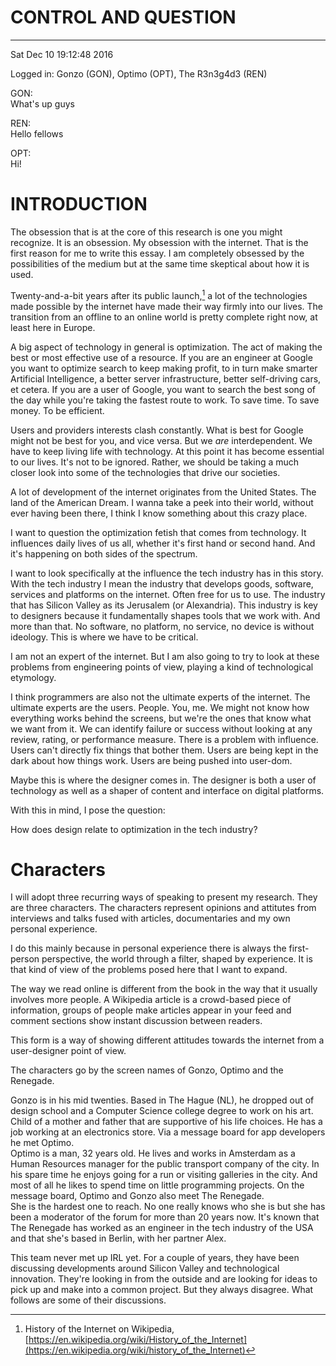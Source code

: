 # CONTROL AND QUESTION

___

Sat Dec 10 19:12:48 2016

Logged in:
Gonzo (GON), Optimo (OPT), The R3n3g4d3 (REN)

GON:  
What's up guys

REN:  
Hello fellows

OPT:  
Hi!

# INTRODUCTION

The obsession that is at the core of this research is one you might recognize. It is an obsession. My obsession with the internet. That is the first reason for me to write this essay. I am completely obsessed by the possibilities of the medium but at the same time skeptical about how it is used. 

Twenty-and-a-bit years after its public launch,[^wiki] a lot of the technologies made possible by the internet have made their way firmly into our lives. The transition from an offline to an online world is pretty complete right now, at least here in Europe. 

A big aspect of technology in general is optimization. The act of making the best or most effective use of a resource. If you are an engineer at Google you want to optimize search to keep making profit, to in turn make smarter Artificial Intelligence, a better server infrastructure, better self-driving cars, et cetera. If you are a user of Google, you want to search the best song of the day while you're taking the fastest route to work. To save time. To save money. To be efficient.

Users and providers interests clash constantly. What is best for Google might not be best for you, and vice versa. But we _are_ interdependent. We have to keep living life with technology. At this point it has become essential to our lives. It's not to be ignored. Rather, we should be taking a much closer look into some of the technologies that drive our societies.

A lot of development of the internet originates from the United States. The land of the American Dream. I wanna take a peek into their world, without ever having been there, I think I know something about this crazy place.   

I want to question the optimization fetish that comes from technology. It influences daily lives of us all, whether it's first hand or second hand. And it's happening on both sides of the spectrum.

I want to look specifically at the influence the tech industry has in this story. With the tech industry I mean the industry that develops goods, software, services and platforms on the internet. Often free for us to use. The industry that has Silicon Valley as its Jerusalem (or Alexandria). This industry is key to designers because it fundamentally shapes tools that we work with. And more than that. No software, no platform, no service, no device is without ideology. This is where we have to be critical. 

I am not an expert of the internet. But I am also going to try to look at these problems from engineering points of view, playing a kind of technological etymology.

I think programmers are also not the ultimate experts of the internet. The ultimate experts are the users. People. You, me. We might not know how everything works behind the screens, but we're the ones that know what we want from it. We can identify failure or success without looking at any review, rating, or performance measure. There is a problem with influence. Users can't directly fix things that bother them. Users are being kept in the dark about how things work. Users are being pushed into user-dom.

Maybe this is where the designer comes in. The designer is both a user of technology as well as a shaper of content and interface on digital platforms. 

With this in mind, I pose the question:

How does design relate to optimization in the tech industry?

# Characters

I will adopt three recurring ways of speaking to present my research. They are three characters. The characters represent opinions and attitutes from interviews and talks fused with articles, documentaries and my own personal experience.

I do this mainly because in personal experience there is always the first-person perspective, the world through a filter, shaped by experience. It is that kind of view of the problems posed here that I want to expand. 

The way we read online is different from the book in the way that it usually involves more people. A Wikipedia article is a crowd-based piece of information, groups of people make articles appear in your feed and comment sections show instant discussion between readers.

This form is a way of showing different attitudes towards the internet from a user-designer point of view.

The characters go by the screen names of Gonzo, Optimo and the Renegade.

Gonzo is in his mid twenties. Based in The Hague (NL), he dropped out of design school and a Computer Science college degree to work on his art. Child of a mother and father that are supportive of his life choices. He has a job working at an electronics store. Via a message board for app developers he met Optimo.   
Optimo is a man, 32 years old. He lives and works in Amsterdam as a Human Resources manager for the public transport company of the city. In his spare time he enjoys going for a run or visiting galleries in the city. And most of all he likes to spend time on little programming projects. On the message board, Optimo and Gonzo also meet The Renegade.   
She is the hardest one to reach. No one really knows who she is but she has been a moderator of the forum for more than 20 years now. It's known that The Renegade has worked as an engineer in the tech industry of the USA and that she's based in Berlin, with her partner Alex.

This team never met up IRL yet. For a couple of years, they have been discussing developments around Silicon Valley and technological innovation. They're looking in from the outside and are looking for ideas to pick up and make into a common project. But they always disagree. What follows are some of their discussions.

[^wiki]: History of the Internet on Wikipedia, [https://en.wikipedia.org/wiki/History_of_the_Internet](https://en.wikipedia.org/wiki/history_of_the_Internet)  